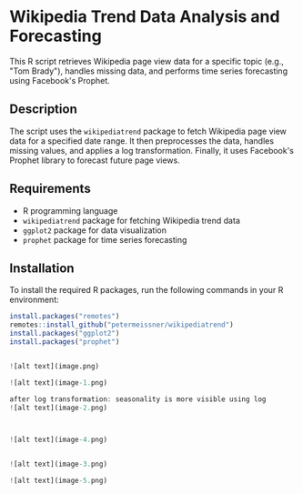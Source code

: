 # Wikipedia Trend Data Analysis and Forecasting

This R script retrieves Wikipedia page view data for a specific topic (e.g., "Tom Brady"), handles missing data, and performs time series forecasting using Facebook's Prophet.

## Description

The script uses the `wikipediatrend` package to fetch Wikipedia page view data for a specified date range. It then preprocesses the data, handles missing values, and applies a log transformation. Finally, it uses Facebook's Prophet library to forecast future page views.

## Requirements

- R programming language
- `wikipediatrend` package for fetching Wikipedia trend data
- `ggplot2` package for data visualization
- `prophet` package for time series forecasting

## Installation

To install the required R packages, run the following commands in your R environment:

```R
install.packages("remotes")
remotes::install_github("petermeissner/wikipediatrend")
install.packages("ggplot2")
install.packages("prophet")


![alt text](image.png)

![alt text](image-1.png)

after log transformation: seasonality is more visible using log
![alt text](image-2.png)



![alt text](image-4.png)


![alt text](image-3.png)

![alt text](image-5.png)
